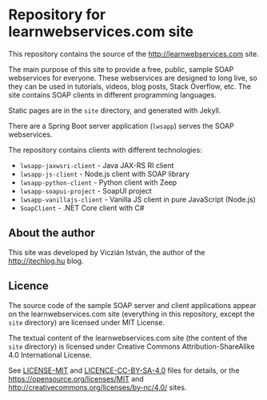 # Repository for learnwebservices.com site

This repository contains the source of the http://learnwebservices.com site.

The main purpose of this site to provide a free, public, sample SOAP webservices
for everyone. These webservices are designed to long live, so they can be
used in tutorials, videos, blog posts, Stack Overflow, etc. The site contains
SOAP clients in different programming languages.

Static pages are in the `site` directory, and generated with Jekyll.

There are a Spring Boot server application (`lwsapp`) serves the SOAP webservices.

The repository contains clients with different technologies:

* `lwsapp-jaxwsri-client` - Java JAX-RS RI client
* `lwsapp-js-client` - Node.js client with SOAP library
* `lwsapp-python-client` - Python client with Zeep
* `lwsapp-soapui-project` - SoapUI project
* `lwsapp-vanillajs-client` - Vanilla JS client in pure JavaScript (Node.js)
* `SoapClient` - .NET Core client with C#

## About the author

This site was developed by Viczián István, the author of the http://jtechlog.hu blog.

## Licence

The source code of the sample SOAP server and client applications appear on the learnwebservices.com site
(everything in this repository, except the `site` directory)
are licensed under MIT License.

The textual content of the learnwebservices.com site
(the content of the `site` directory) is licensed under
Creative Commons Attribution-ShareAlike 4.0 International License.

See [LICENSE-MIT](LICENSE-MIT) and [LICENCE-CC-BY-SA-4.0](LICENCE-CC-BY-SA-4.0) files for details,
or the https://opensource.org/licenses/MIT and http://creativecommons.org/licenses/by-nc/4.0/ sites.
